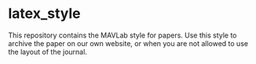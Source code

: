 # latex_style
This repository contains the MAVLab style for papers. Use this style to archive the paper on our own website, or when you are not allowed to use the layout of the journal.
